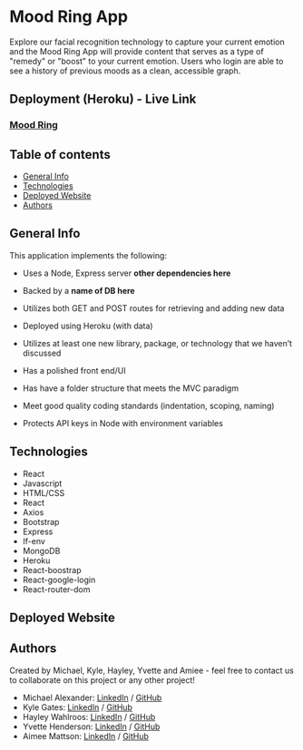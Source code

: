 # Mood Ring App
Explore our facial recognition technology to capture your current emotion and the Mood Ring App will provide content that serves as a type of "remedy" or "boost" to your current emotion. Users who login are able to see a history of previous moods as a clean, accessible graph.

## Deployment (Heroku) - Live Link
### [Mood Ring](https://moody-ring.herokuapp.com/)

## Table of contents
- [General Info](#general-info)
- [Technologies](#technologies)
- [Deployed Website](#deployed-website)
- [Authors](#authors)

## General Info
This application implements the following:

* Uses a Node, Express server ********other dependencies here********

* Backed by a **************name of DB here**************

* Utilizes both GET and POST routes for retrieving and adding new data

* Deployed using Heroku (with data)

* Utilizes at least one new library, package, or technology that we haven’t discussed

* Has a polished front end/UI

* Has have a folder structure that meets the MVC paradigm

* Meet good quality coding standards (indentation, scoping, naming)

* Protects API keys in Node with environment variables

## Technologies
* React
* Javascript
* HTML/CSS
* React
* Axios
* Bootstrap
* Express
* If-env
* MongoDB
* Heroku
* React-boostrap
* React-google-login
* React-router-dom

## Deployed Website
<!-- <img src="" alt="deployed-site"> -->


## Authors
Created by Michael, Kyle, Hayley, Yvette and Amiee - feel free to contact us to collaborate on this project or any other project!

* Michael Alexander: [LinkedIn](https://www.linkedin.com/in/michael-m-alexander/) / [GitHub](https://github.com/ALEX00100alex)
* Kyle Gates: [LinkedIn](https://www.linkedin.com/in/kyle-gates-62a131184/) / [GitHub](https://github.com/gateskyle)
* Hayley Wahlroos: [LinkedIn](https://www.linkedin.com/in/wahlroos/) / [GitHub](https://github.com/haywah27)
* Yvette Henderson: [LinkedIn](https://www.linkedin.com/in/yvette-henderson/) / [GitHub](https://github.com/yvettehenderson)
* Aimee Mattson: [LinkedIn](https://www.linkedin.com/in/aimee-mattson-bb060398/) / [GitHub](https://github.com/jinxdoll)

<!-- * [Michael Alexander](https://github.com/ALEX00100alex)
* [Kyle Gates](https://github.com/gateskyle)
* [Hayley Wahlroos](https://github.com/haywah27)
* [Yvette Henderson](https://github.com/yvettehenderson)
* [Aimee Mattson ](https://github.com/jinxdoll) -->